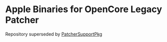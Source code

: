 # Apple Binaries for OpenCore Legacy Patcher

Repository superseded by [PatcherSupportPkg](https://github.com/dortania/PatcherSupportPkg)
